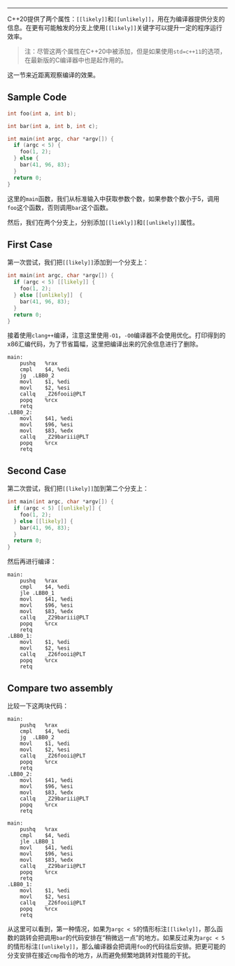 ----

C++20提供了两个属性：`[[likely]]`和`[[unlikely]]`，用在为编译器提供分支的信息。在更有可能触发的分支上使用`[[likely]]`关键字可以提升一定的程序运行效率。

> 注：尽管这两个属性在C++20中被添加，但是如果使用`std=c++11`的选项，在最新版的C编译器中也是起作用的。

这一节来近距离观察编译的效果。

## Sample Code

```cpp
int foo(int a, int b);

int bar(int a, int b, int c);

int main(int argc, char *argv[]) {
  if (argc < 5) {
    foo(1, 2);
  } else {
    bar(41, 96, 83);
  }
  return 0;
}
```

这里的`main`函数，我们从标准输入中获取参数个数，如果参数个数小于5，调用`foo`这个函数，否则调用`bar`这个函数。

然后，我们在两个分支上，分别添加`[[liekly]]`和`[[unlikely]]`属性。

## First Case

第一次尝试，我们把`[[likely]]`添加到一个分支上：

```cpp
int main(int argc, char *argv[]) {
  if (argc < 5) [[likely]] {
    foo(1, 2);
  } else [[unlikely]]  {
    bar(41, 96, 83);
  }
  return 0;
}
```

接着使用`clang++`编译，注意这里使用`-O1`，`-O0`编译器不会使用优化。打印得到的x86汇编代码，为了节省篇幅，这里把编译出来的冗余信息进行了删除。

```x86asm
main:
	pushq	%rax
	cmpl	$4, %edi
	jg	.LBB0_2
	movl	$1, %edi
	movl	$2, %esi
	callq	_Z26fooii@PLT
	popq	%rcx
	retq
.LBB0_2:
	movl	$41, %edi
	movl	$96, %esi
	movl	$83, %edx
	callq	_Z29bariii@PLT
	popq	%rcx
	retq
```

## Second Case

第二次尝试，我们把`[[likely]]`加到第二个分支上：

```cpp
int main(int argc, char *argv[]) {
  if (argc < 5) [[unlikely]] {
    foo(1, 2);
  } else [[likely]] {
    bar(41, 96, 83);
  }
  return 0;
}
```

然后再进行编译：

```x86asm
main:
	pushq	%rax
	cmpl	$4, %edi
	jle	.LBB0_1
	movl	$41, %edi
	movl	$96, %esi
	movl	$83, %edx
	callq	_Z29bariii@PLT
	popq	%rcx
	retq
.LBB0_1:
	movl	$1, %edi
	movl	$2, %esi
	callq	_Z26fooii@PLT
	popq	%rcx
	retq
```

## Compare two assembly

比较一下这两块代码：

```x86asm
main:
	pushq	%rax
	cmpl	$4, %edi
	jg	.LBB0_2
	movl	$1, %edi
	movl	$2, %esi
	callq	_Z26fooii@PLT
	popq	%rcx
	retq
.LBB0_2:
	movl	$41, %edi
	movl	$96, %esi
	movl	$83, %edx
	callq	_Z29bariii@PLT
	popq	%rcx
	retq
```

```x86asm
main:
	pushq	%rax
	cmpl	$4, %edi
	jle	.LBB0_1
	movl	$41, %edi
	movl	$96, %esi
	movl	$83, %edx
	callq	_Z29barii@PLT
	popq	%rcx
	retq
.LBB0_1:
	movl	$1, %edi
	movl	$2, %esi
	callq	_Z26fooii@PLT
	popq	%rcx
	retq
```

从这里可以看到，第一种情况，如果为`argc < 5`的情形标注`[[likely]]`，那么函数的跳转会把调用`bar`的代码安排在“稍微远一点”的地方。如果反过来为`argc < 5`的情形标注`[[unlikely]]`，那么编译器会把调用`foo`的代码往后安排。把更可能的分支安排在接近`cmp`指令的地方，从而避免频繁地跳转对性能的干扰。
